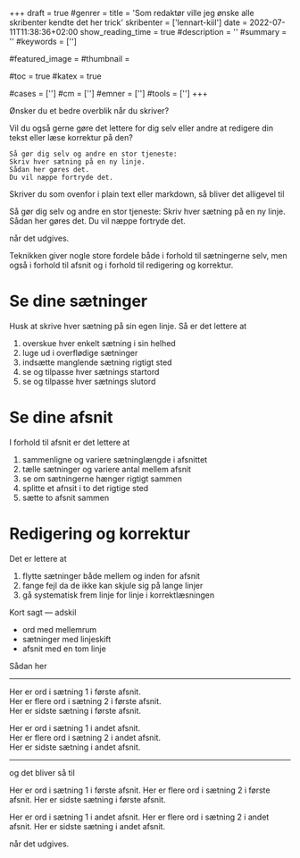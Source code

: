 +++
draft = true
#genrer =
title = 'Som redaktør ville jeg ønske alle skribenter kendte det her trick'
skribenter = ['lennart-kiil']
date = 2022-07-11T11:38:36+02:00
show_reading_time = true
#description = ''
#summary = ''
#keywords = ['']

#featured_image =
#thumbnail =

#toc = true
#katex = true

#cases = ['']
#cm = ['']
#emner = ['']
#tools = ['']
+++


Ønsker du et bedre overblik når du skriver?

Vil du også gerne gøre det lettere for dig selv eller andre at redigere din tekst eller læse korrektur på den?

```
Så gør dig selv og andre en stor tjeneste:  
Skriv hver sætning på en ny linje.  
Sådan her gøres det.  
Du vil næppe fortryde det.
```

Skriver du som ovenfor i plain text eller markdown, så bliver det alligevel til



Så gør dig selv og andre en stor tjeneste:
Skriv hver sætning på en ny linje.
Sådan her gøres det.
Du vil næppe fortryde det.

når det udgives.

Teknikken giver nogle store fordele både i forhold til sætningerne selv, men også i forhold til afsnit og i forhold til redigering og korrektur.

# Se dine sætninger

Husk at skrive hver sætning på sin egen linje.
Så er det lettere at

1. overskue hver enkelt sætning i sin helhed
2. luge ud i overflødige sætninger
3. indsætte manglende sætning rigtigt sted
4. se og tilpasse hver sætnings startord
5. se og tilpasse hver sætnings slutord

# Se dine afsnit

I forhold til afsnit er det lettere at

1. sammenligne og variere sætninglængde i afsnittet
2. tælle sætninger og variere antal mellem afsnit
3. se om sætningerne hænger rigtigt sammen
4. splitte et afnsit i to det rigtige sted
5. sætte to afsnit sammen 

# Redigering og korrektur

Det er lettere at

1. flytte sætninger både mellem og inden for afsnit
2. fange fejl da de ikke kan skjule sig på lange linjer
3. gå systematisk frem linje for linje i korrektlæsningen


Kort sagt — adskil

- ord med mellemrum
- sætninger med linjeskift
- afsnit med en tom linje

Sådan her

------


Her er ord i sætning 1 i første afsnit.  
Her er flere ord i sætning 2 i første afsnit.  
Her er sidste sætning i første afsnit.

Her er ord i sætning 1 i andet afsnit.  
Her er flere ord i sætning 2 i andet afsnit.  
Her er sidste sætning i andet afsnit.


------

og det bliver så til 

Her er ord i sætning 1 i første afsnit.
Her er flere ord i sætning 2 i første afsnit.
Her er sidste sætning i første afsnit.

Her er ord i sætning 1 i andet afsnit.
Her er flere ord i sætning 2 i andet afsnit.
Her er sidste sætning i andet afsnit.

når det udgives.

